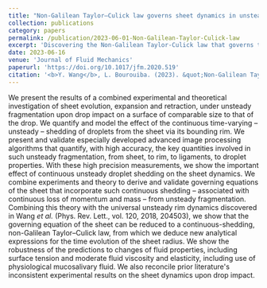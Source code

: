 ```yaml
---
title: "Non-Galilean Taylor–Culick law governs sheet dynamics in unsteady fragmentation"
collection: publications
category: papers
permalink: /publication/2023-06-01-Non-Galilean-Taylor-Culick-law
excerpt: 'Discovering the Non-Galilean Taylor-Culick law that governs the sheet expansion during fluid fragmentation upon drop impact'
date: 2023-06-16
venue: 'Journal of Fluid Mechanics'
paperurl: 'https://doi.org/10.1017/jfm.2020.519'
citation: '<b>Y. Wang</b>, L. Bourouiba. (2023). &quot;Non-Galilean Taylor–Culick law governs sheet dynamics in unsteady fragmentation.&quot; <i>Journal of Fluid Mechanics</i>, <b>969</b>, A19.'
---
```


We present the results of a combined experimental and theoretical investigation of sheet evolution, expansion and retraction, under unsteady fragmentation upon drop impact on a surface of comparable size to that of the drop. We quantify and model the effect of the continuous time-varying – unsteady – shedding of droplets from the sheet via its bounding rim. We present and validate especially developed advanced image processing algorithms that quantify, with high accuracy, the key quantities involved in such unsteady fragmentation, from sheet, to rim, to ligaments, to droplet properties. With these high precision measurements, we show the important effect of continuous unsteady droplet shedding on the sheet dynamics. We combine experiments and theory to derive and validate governing equations of the sheet that incorporate such continuous shedding – associated with continuous loss of momentum and mass – from unsteady fragmentation. Combining this theory with the universal unsteady rim dynamics discovered in Wang <i>et al.</i> (Phys. Rev. Lett., vol. 120, 2018, 204503), we show that the governing equation of the sheet can be reduced to a continuous-shedding, non-Galilean Taylor–Culick law, from which we deduce new analytical expressions for the time evolution of the sheet radius. We show the robustness of the predictions to changes of fluid properties, including surface tension and moderate fluid viscosity and elasticity, including use of physiological mucosalivary fluid. We also reconcile prior literature's inconsistent experimental results on the sheet dynamics upon drop impact.
